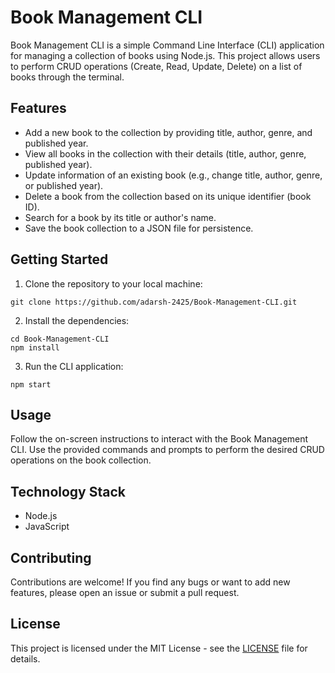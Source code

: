 # Book Management CLI

Book Management CLI is a simple Command Line Interface (CLI) application for managing a collection of books using Node.js. This project allows users to perform CRUD operations (Create, Read, Update, Delete) on a list of books through the terminal.

## Features

- Add a new book to the collection by providing title, author, genre, and published year.
- View all books in the collection with their details (title, author, genre, published year).
- Update information of an existing book (e.g., change title, author, genre, or published year).
- Delete a book from the collection based on its unique identifier (book ID).
- Search for a book by its title or author's name.
- Save the book collection to a JSON file for persistence.

## Getting Started

1. Clone the repository to your local machine:

```git clone https://github.com/adarsh-2425/Book-Management-CLI.git```


2. Install the dependencies:

```
cd Book-Management-CLI
npm install
```


3. Run the CLI application:

```
npm start
```

## Usage

Follow the on-screen instructions to interact with the Book Management CLI. Use the provided commands and prompts to perform the desired CRUD operations on the book collection.

## Technology Stack

- Node.js
- JavaScript

## Contributing

Contributions are welcome! If you find any bugs or want to add new features, please open an issue or submit a pull request.

## License

This project is licensed under the MIT License - see the [LICENSE](LICENSE) file for details.

